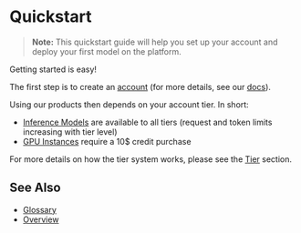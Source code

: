 # Quickstart

> **Note:** This quickstart guide will help you set up your account and deploy your first model on the platform.

Getting started is easy! 

The first step is to create an [account](https://www.nebulablock.com/register) (for more details, see our [docs](./Manage_Accounts.md)).

Using our products then depends on your account tier. In short: 

- [Inference Models](../Inference_Models/Overview.md) are available to all tiers (request and token limits increasing with tier level)
- [GPU Instances](../GPU_Instances/Overview.md) require a 10$ credit purchase 

For more details on how the tier system works, please see the [Tier](../Tier/Overview.md) section. 

## See Also
- [Glossary](../glossary.md)
- [Overview](../Overview.md)

